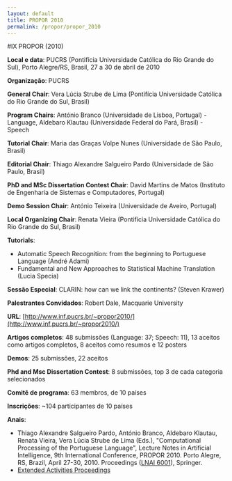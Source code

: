 ```yaml
---
layout: default
title: PROPOR 2010
permalink: /propor/propor_2010
---
```


#IX PROPOR (2010)

__Local e data__: PUCRS (Pontifícia Universidade Católica do Rio Grande do Sul), Porto Alegre/RS, Brasil, 27 a 30 de abril de 2010

__Organização__: PUCRS

__General Chair__: Vera Lúcia Strube de Lima (Pontifícia Universidade Católica do Rio Grande do Sul, Brasil)

__Program Chairs__: António Branco (Universidade de Lisboa, Portugal) - Language, Aldebaro Klautau (Universidade Federal do Pará, Brasil) - Speech

__Tutorial Chair__: Maria das Graças Volpe Nunes (Universidade de São Paulo, Brasil)

__Editorial Chair__: Thiago Alexandre Salgueiro Pardo (Universidade de São Paulo, Brasil)

__PhD and MSc Dissertation Contest Chair__: David Martins de Matos (Instituto de Engenharia de Sistemas e Computadores, Portugal)

__Demo Session Chair__: António Teixeira (Universidade de Aveiro, Portugal)

__Local Organizing Chair__: Renata Vieira (Pontifícia Universidade Católica do Rio Grande do Sul, Brasil)

__Tutorials__:

* Automatic Speech Recognition: from the beginning to Portuguese Language (André Adami)
* Fundamental and New Approaches to Statistical Machine Translation (Lucia Specia)

__Sessão Especial__: CLARIN: how can we link the continents? (Steven Krawer)

__Palestrantes Convidados__: Robert Dale, Macquarie University

__URL__: [http://www.inf.pucrs.br/~propor2010/](http://www.inf.pucrs.br/~propor2010/)

__Artigos completos__: 48 submissões (Language: 37; Speech: 11), 13 aceitos como artigos completos, 8 aceitos como resumos e 12 posters

__Demos__: 25 submissões, 22 aceitos

__Phd and Msc Dissertation Contest__: 8 submissões, top 3 de cada categoria selecionados

__Comitê de programa__: 63 membros, de 10 países

__Inscrições__: ~104 participantes de 10 países

__Anais__:

* Thiago Alexandre Salgueiro Pardo, António Branco, Aldebaro Klautau, Renata Vieira, Vera Lúcia Strube de Lima (Eds.), "Computational Processing of the Portuguese Language", Lecture Notes in Artificial Intelligence, 9th International Conference, PROPOR 2010. Porto Alegre, RS, Brazil, April 27-30, 2010. Proceedings ([LNAI 6001](http://www.springer.com/computer/ai/book/978-3-642-12319-1)), Springer.
* [Extended Activities Proceedings](http://www.inf.pucrs.br/~propor2010/proceedings/index.html)

